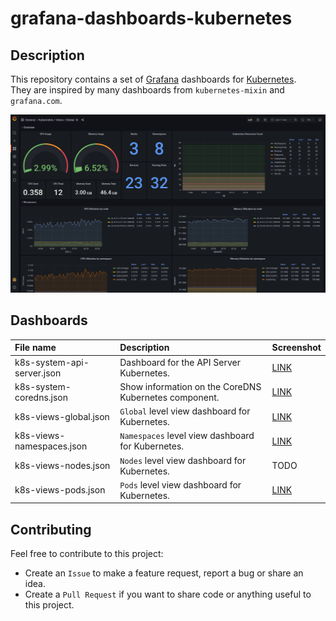 # grafana-dashboards-kubernetes

## Description

This repository contains a set of [Grafana](https://github.com/grafana/grafana) dashboards for [Kubernetes](https://github.com/kubernetes/kubernetes).\
They are inspired by many dashboards from `kubernetes-mixin` and `grafana.com`.

![screenshot](https://raw.githubusercontent.com/dotdc/media/main/grafana-dashboards-kubernetes/k8s-views-global.png "Kubernetes Global View Screenshot")

## Dashboards

| File name                  | Description | Screenshot |
|:---------------------------|:------------|:-----------|
| k8s-system-api-server.json | Dashboard for the API Server Kubernetes. | [LINK](https://raw.githubusercontent.com/dotdc/media/main/grafana-dashboards-kubernetes/k8s-system-api-server.png) |
| k8s-system-coredns.json    | Show information on the CoreDNS Kubernetes component. | [LINK](https://raw.githubusercontent.com/dotdc/media/main/grafana-dashboards-kubernetes/k8s-system-coredns.png) |
| k8s-views-global.json      | `Global` level view dashboard for Kubernetes. | [LINK](https://raw.githubusercontent.com/dotdc/media/main/grafana-dashboards-kubernetes/k8s-views-global.png) |
| k8s-views-namespaces.json  | `Namespaces` level view dashboard for Kubernetes. | [LINK](https://raw.githubusercontent.com/dotdc/media/main/grafana-dashboards-kubernetes/k8s-views-namespaces.png) |
| k8s-views-nodes.json       | `Nodes` level view dashboard for Kubernetes. | TODO |
| k8s-views-pods.json        | `Pods` level view dashboard for Kubernetes. | [LINK](https://raw.githubusercontent.com/dotdc/media/main/grafana-dashboards-kubernetes/k8s-views-pods.png) |

## Contributing

Feel free to contribute to this project:

- Create an `Issue` to make a feature request, report a bug or share an idea.
- Create a `Pull Request` if you want to share code or anything useful to this project.
